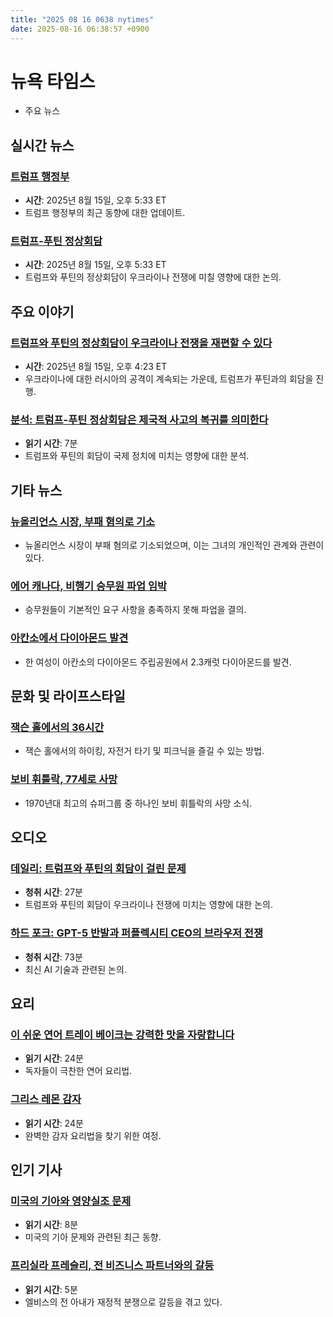 ```yaml
---
title: "2025 08 16 0638 nytimes"
date: 2025-08-16 06:38:57 +0900
---
```


# 뉴욕 타임스
- 주요 뉴스

## 실시간 뉴스

### [트럼프 행정부](https://www.nytimes.com/live/2025/08/15/us/trump-administration-dc-news)

- **시간**: 2025년 8월 15일, 오후 5:33 ET
- 트럼프 행정부의 최근 동향에 대한 업데이트.
### [트럼프-푸틴 정상회담](https://www.nytimes.com/live/2025/08/15/world/trump-putin-meeting-alaska)

- **시간**: 2025년 8월 15일, 오후 5:33 ET
- 트럼프와 푸틴의 정상회담이 우크라이나 전쟁에 미칠 영향에 대한 논의.
## 주요 이야기

### [트럼프와 푸틴의 정상회담이 우크라이나 전쟁을 재편할 수 있다](https://www.nytimes.com/live/2025/08/15/world/trump-putin-meeting-alaska)

- **시간**: 2025년 8월 15일, 오후 4:23 ET
- 우크라이나에 대한 러시아의 공격이 계속되는 가운데, 트럼프가 푸틴과의 회담을 진행.
### [분석: 트럼프-푸틴 정상회담은 제국적 사고의 복귀를 의미한다](https://www.nytimes.com/2025/08/15/world/trump-putin-summit-imperial.html)

- **읽기 시간**: 7분
- 트럼프와 푸틴의 회담이 국제 정치에 미치는 영향에 대한 분석.
## 기타 뉴스

### [뉴올리언스 시장, 부패 혐의로 기소](https://www.nytimes.com/2025/08/15/us/new-orleans-mayor-indictment.html)

- 뉴올리언스 시장이 부패 혐의로 기소되었으며, 이는 그녀의 개인적인 관계와 관련이 있다.
### [에어 캐나다, 비행기 승무원 파업 임박](https://www.nytimes.com/2025/08/15/world/canada/air-canada-flight-attendant-strike.html)

- 승무원들이 기본적인 요구 사항을 충족하지 못해 파업을 결의.
### [아칸소에서 다이아몬드 발견](https://www.nytimes.com/2025/08/15/us/arkansas-state-park-diamond-found-engagment-ring.html)

- 한 여성이 아칸소의 다이아몬드 주립공원에서 2.3캐럿 다이아몬드를 발견.
## 문화 및 라이프스타일

### [잭슨 홀에서의 36시간](https://www.nytimes.com/interactive/2025/08/14/travel/things-to-do-jackson-hole.html)

- 잭슨 홀에서의 하이킹, 자전거 타기 및 피크닉을 즐길 수 있는 방법.
### [보비 휘틀락, 77세로 사망](https://www.nytimes.com/2025/08/14/arts/music/bobby-whitlock-dead.html)

- 1970년대 최고의 슈퍼그룹 중 하나인 보비 휘틀락의 사망 소식.
## 오디오

### [데일리: 트럼프와 푸틴의 회담이 걸린 문제](https://www.nytimes.com/2025/08/15/podcasts/the-daily/war-ukraine-trump-putin.html)

- **청취 시간**: 27분
- 트럼프와 푸틴의 회담이 우크라이나 전쟁에 미치는 영향에 대한 논의.
### [하드 포크: GPT-5 반발과 퍼플렉시티 CEO의 브라우저 전쟁](https://www.nytimes.com/2025/08/15/podcasts/hardfork-gpt5-perplexity.html)

- **청취 시간**: 73분
- 최신 AI 기술과 관련된 논의.
## 요리

### [이 쉬운 연어 트레이 베이크는 강력한 맛을 자랑합니다](https://cooking.nytimes.com/recipes/1026695-baked-salmon-with-harissa-and-cherry-tomatoes)

- **읽기 시간**: 24분
- 독자들이 극찬한 연어 요리법.
### [그리스 레몬 감자](https://cooking.nytimes.com/recipes/1020478-greek-lemon-potatoes)

- **읽기 시간**: 24분
- 완벽한 감자 요리법을 찾기 위한 여정.
## 인기 기사

### [미국의 기아와 영양실조 문제](https://www.nytimes.com/2025/08/15/health/hunger-malnutrition-usaid-cuts.html)

- **읽기 시간**: 8분
- 미국의 기아 문제와 관련된 최근 동향.
### [프리실라 프레슬리, 전 비즈니스 파트너와의 갈등](https://www.nytimes.com/2025/08/15/arts/music/priscilla-presley-feud-former-business-partners.html)

- **읽기 시간**: 5분
- 엘비스의 전 아내가 재정적 분쟁으로 갈등을 겪고 있다.